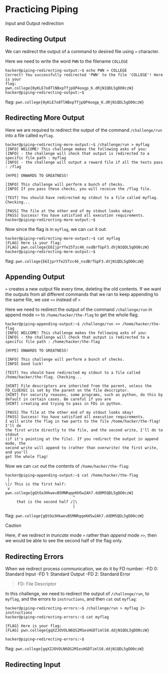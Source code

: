 # Practicing Piping
Input and Output redirection

## Redirecting Output
We can redirect the output of a command to desired file using `>` character.

Here we need to write the word `PWN` to the filename `COLLEGE`
```
hacker@piping~redirecting-output:~$ echo PWN > COLLEGE
Correct! You successfully redirected 'PWN' to the file 'COLLEGE'! Here is your
flag:
pwn.college{0yKLE7o8TlNBxpTfjpQP4oogp_K.dRjN1QDL5gDO0czW}
hacker@piping~redirecting-output:~$
```
flag: `pwn.college{0yKLE7o8TlNBxpTfjpQP4oogp_K.dRjN1QDL5gDO0czW}`

## Redirecting More Output
Here we are required to redirect the output of the command `/challenge/run` into a file called `myflag`.
```
hacker@piping~redirecting-more-output:~$ /challenge/run > myflag
[INFO] WELCOME! This challenge makes the following asks of you:
[INFO] - the challenge will check that output is redirected to a specific file path : myflag
[INFO] - the challenge will output a reward file if all the tests pass : /flag

[HYPE] ONWARDS TO GREATNESS!

[INFO] This challenge will perform a bunch of checks.
[INFO] If you pass these checks, you will receive the /flag file.

[TEST] You should have redirected my stdout to a file called myflag. Checking...

[PASS] The file at the other end of my stdout looks okay!
[PASS] Success! You have satisfied all execution requirements.
hacker@piping~redirecting-more-output:~$
```
Now since the flag is in `myflag`, we can `cat` it out:
```
hacker@piping~redirecting-more-output:~$ cat myflag
[FLAG] Here is your flag:
[FLAG] pwn.college{E6IjprYfe25Tzc46_nsdBrTGpF3.dVjN1QDL5gDO0czW}
hacker@piping~redirecting-more-output:~$
```
flag: `pwn.college{E6IjprYfe25Tzc46_nsdBrTGpF3.dVjN1QDL5gDO0czW}`

## Appending Output
`>` creates a new output file every time, deleting the old contents.
If we want the outputs from all different commands that we ran to keep appending to the same file, we use `>>` instead of `>`

Here we need to redirect the output of the command `/challenge/run` in append mode `>>` to `/home/hacker/the-flag` to get the whole flag.
```
hacker@piping~appending-output:~$ /challenge/run >> /home/hacker/the-flag
[INFO] WELCOME! This challenge makes the following asks of you:
[INFO] - the challenge will check that output is redirected to a specific file path : /home/hacker/the-flag

[HYPE] ONWARDS TO GREATNESS!

[INFO] This challenge will perform a bunch of checks.
[INFO] Good luck!

[TEST] You should have redirected my stdout to a file called /home/hacker/the-flag. Checking...

[HINT] File descriptors are inherited from the parent, unless the FD_CLOEXEC is set by the parent on the file descriptor.
[HINT] For security reasons, some programs, such as python, do this by default in certain cases. Be careful if you are
[HINT] creating and trying to pass in FDs in python.

[PASS] The file at the other end of my stdout looks okay!
[PASS] Success! You have satisfied all execution requirements.
I will write the flag in two parts to the file /home/hacker/the-flag! I'll do
the first write directly to the file, and the second write, I'll do to stdout
(if it's pointing at the file). If you redirect the output in append mode, the
second write will append to (rather than overwrite) the first write, and you'll
get the whole flag!
```
Now we can `cat` out the contents of `/home/hacker/the-flag`: 
```
hacker@piping~appending-output:~$ cat /home/hacker/the-flag
 |
\|/ This is the first half:
 v
pwn.college{gQtOa3HkwevB5MNRqqeKH5w2Ah7.ddDM5QDL5gDO0czW}
                              ^
     that is the second half /|\
                              |
```
flag: `pwn.college{gQtOa3HkwevB5MNRqqeKH5w2Ah7.ddDM5QDL5gDO0czW}`

>[!CAUTION]
>Here, if we redirect in _truncate_ mode `>` rather than _append_ mode `>>`, then we would be able to see the second half of the flag only.

## Redirecting Errors
When we redirect process communication, we do it by FD number:
-FD 0: Standard Input
-FD 1: Standard Output
-FD 2: Standard Error
> FD: File Descriptor

In this challenge, we need to redirect the output of `/challenge/run`, to `myflag`, and the errors to `instructions`, and then `cat` out `myflag`:
```
hacker@piping~redirecting-errors:~$ /challenge/run > myflag 2> instructions
hacker@piping~redirecting-errors:~$ cat myflag

[FLAG] Here is your flag:
[FLAG] pwn.college{gqXZJOVOLN6QS2M1esHGDTimlS8.ddjN1QDL5gDO0czW}

hacker@piping~redirecting-errors:~$
```
flag: `pwn.college{gqXZJOVOLN6QS2M1esHGDTimlS8.ddjN1QDL5gDO0czW}`

## Redirecting Input 
